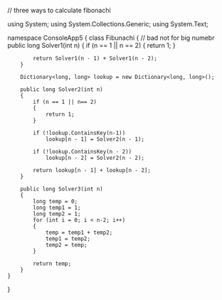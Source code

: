 // three ways to calculate fibonachi

using System;
using System.Collections.Generic;
using System.Text;

namespace ConsoleApp5
{
    class Fibunachi
    {
        // bad not for big numebr
        public long Solver1(int n)
        {
            if (n == 1 || n == 2)
            {
                return 1;
            }

            return Solver1(n - 1) + Solver1(n - 2);
        }

        Dictionary<long, long> lookup = new Dictionary<long, long>();

        public long Solver2(int n)
        {
            if (n == 1 || n== 2)
            {
                return 1;
            }

            if (!lookup.ContainsKey(n-1))
                lookup[n - 1] = Solver2(n - 1);

            if (!lookup.ContainsKey(n - 2))
                lookup[n - 2] = Solver2(n - 2);

            return lookup[n - 1] + lookup[n - 2];
        }

        public long Solver3(int n)
        {
            long temp = 0;
            long temp1 = 1;
            long temp2 = 1;
            for (int i = 0; i < n-2; i++)
            {
                temp = temp1 + temp2;
                temp1 = temp2;
                temp2 = temp;
            }

            return temp;
        }
    }
}
